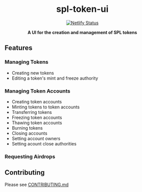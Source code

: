 <h1 align="center">spl-token-ui</h1>

<div align="center">

[![Netlify Status](https://api.netlify.com/api/v1/badges/fb20761b-1abb-491e-a299-9a34c2319f85/deploy-status)](https://app.netlify.com/sites/spl-token-ui/deploys)

</div>

<div align="center"><strong>A UI for the creation and management of SPL tokens</strong></div>

## Features
### Managing Tokens
- Creating new tokens
- Editing a token's mint and freeze authority
### Managing Token Accounts
- Creating token accounts
- Minting tokens to token accounts
- Transferring tokens
- Freezing token accounts
- Thawing token accounts
- Burning tokens
- Closing accounts
- Setting account owners
- Setting acount close authorities

### Requesting Airdrops

## Contributing

Please see [CONTRIBUTING.md](CONTRIBUTING.md)